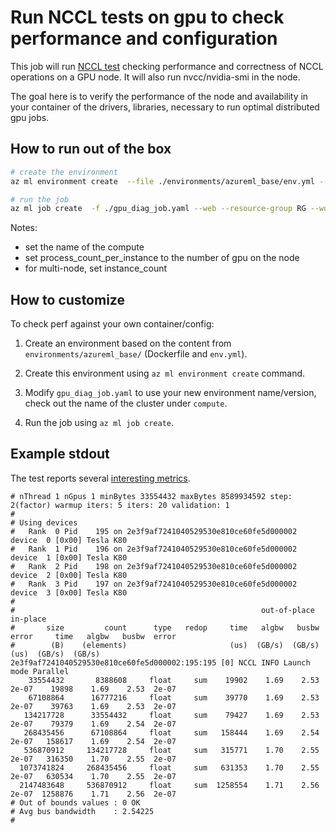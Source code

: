 # Run NCCL tests on gpu to check performance and configuration

This job will run [NCCL test](https://github.com/NVIDIA/nccl-tests) checking performance and correctness of NCCL operations on a GPU node. It will also run nvcc/nvidia-smi in the node.

The goal here is to verify the performance of the node and availability in your container of the drivers, libraries, necessary to run optimal distributed gpu jobs.

## How to run out of the box

```bash
# create the environment
az ml environment create  --file ./environments/azureml_base/env.yml --resource-group RG --workspace-name WS

# run the job
az ml job create  -f ./gpu_diag_job.yaml --web --resource-group RG --workspace-name WS
```

Notes:
- set the name of the compute
- set process_count_per_instance to the number of gpu on the node
- for multi-node, set instance_count

## How to customize

To check perf against your own container/config:

1. Create an environment based on the content from `environments/azureml_base/` (Dockerfile and `env.yml`).

2. Create this environment using `az ml environment create` command.

3. Modify `gpu_diag_job.yaml` to use your new environment name/version, check out the name of the cluster under `compute`.

4. Run the job using `az ml job create`.

## Example stdout

The test reports several [interesting metrics](https://github.com/NVIDIA/nccl-tests/blob/master/doc/PERFORMANCE.md).

```log
# nThread 1 nGpus 1 minBytes 33554432 maxBytes 8589934592 step: 2(factor) warmup iters: 5 iters: 20 validation: 1 
#
# Using devices
#   Rank  0 Pid    195 on 2e3f9af7241040529530e810ce60fe5d000002 device  0 [0x00] Tesla K80
#   Rank  1 Pid    196 on 2e3f9af7241040529530e810ce60fe5d000002 device  1 [0x00] Tesla K80
#   Rank  2 Pid    198 on 2e3f9af7241040529530e810ce60fe5d000002 device  2 [0x00] Tesla K80
#   Rank  3 Pid    197 on 2e3f9af7241040529530e810ce60fe5d000002 device  3 [0x00] Tesla K80
#
#                                                       out-of-place                       in-place          
#       size         count      type   redop     time   algbw   busbw  error     time   algbw   busbw  error
#        (B)    (elements)                       (us)  (GB/s)  (GB/s)            (us)  (GB/s)  (GB/s)       
2e3f9af7241040529530e810ce60fe5d000002:195:195 [0] NCCL INFO Launch mode Parallel
    33554432       8388608     float     sum    19902    1.69    2.53  2e-07    19898    1.69    2.53  2e-07
    67108864      16777216     float     sum    39770    1.69    2.53  2e-07    39763    1.69    2.53  2e-07
   134217728      33554432     float     sum    79427    1.69    2.53  2e-07    79379    1.69    2.54  2e-07
   268435456      67108864     float     sum   158444    1.69    2.54  2e-07   158617    1.69    2.54  2e-07
   536870912     134217728     float     sum   315771    1.70    2.55  2e-07   316350    1.70    2.55  2e-07
  1073741824     268435456     float     sum   631353    1.70    2.55  2e-07   630534    1.70    2.55  2e-07
  2147483648     536870912     float     sum  1258554    1.71    2.56  2e-07  1258876    1.71    2.56  2e-07
# Out of bounds values : 0 OK
# Avg bus bandwidth    : 2.54225 
#
```
